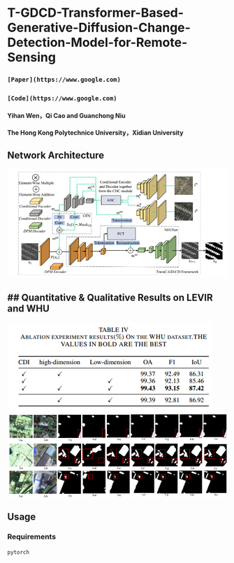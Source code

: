 # T-GDCD-Transformer-Based-Generative-Diffusion-Change-Detection-Model-for-Remote-Sensing

### `[Paper](https://www.google.com)`
### `[Code](https://www.google.com)`

#### Yihan Wen，Qi Cao and Guanchong Niu
####  The Hong Kong Polytechnice University，Xidian University
## Network Architecture
![输入图片说明](photos/4.png)
##  ## Quantitative & Qualitative Results on LEVIR and WHU
![输入图片说明](photos/3.png)
![输入图片说明](photos/2.png)
##  Usage
### Requirements
```pytorch```
